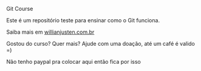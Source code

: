 Git Course

Este é um repositório teste para ensinar como o Git funciona.

Saiba mais em [willianjusten.com.br](https://willianwjusten.com.br)

Gostou do curso? Quer mais? Ajude com uma doação, até um café é valido =)

Não tenho paypal pra colocar aqui então fica por isso